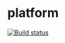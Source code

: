 # platform
[![Build status](https://ci.appveyor.com/api/projects/status/4yi8nth5r5hd8vn2/branch/master?svg=true)](https://ci.appveyor.com/project/mikepham/platform/branch/master)
